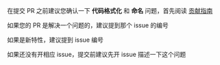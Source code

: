 在提交 PR 之前建议您确认一下 __代码格式化__ 和 __命名__ 问题，首先阅读 [贡献指南](https://github.com/geekapk-r/ServerR/blob/master/CONTRIBUTING.md)

如果您的 PR 是解决一个问题的，建议提到那个 issue 的编号

如果是新特性，建议提到 issue 编号

如果还没有开相应 issue，提交前建议先开 issue 描述一下这个问题
